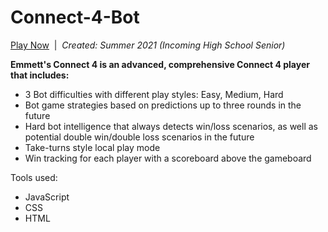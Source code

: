 # Connect-4-Bot

[Play Now](https://emmetts-connect-4.emmettleemyers.repl.co/)&nbsp;&nbsp;|&nbsp;&nbsp;<i>Created: Summer 2021 (Incoming High School Senior)</i>

<b>Emmett's Connect 4 is an advanced, comprehensive Connect 4 player that includes:</b>
 - 3 Bot difficulties with different play styles: Easy, Medium, Hard
 - Bot game strategies based on predictions up to three rounds in the future
 - Hard bot intelligence that always detects win/loss scenarios, as well as potential double win/double loss scenarios in the future
 - Take-turns style local play mode
 - Win tracking for each player with a scoreboard above the gameboard

Tools used:
 - JavaScript
 - CSS
 - HTML
